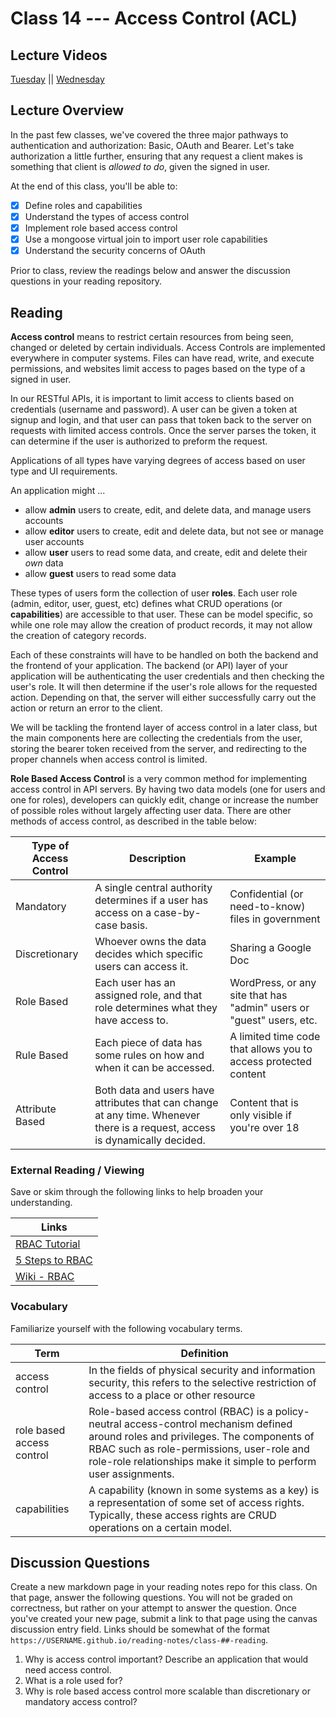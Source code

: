 # Class 14 --- Access Control (ACL)

## Lecture Videos

[Tuesday]() || [Wednesday]()

## Lecture Overview

In the past few classes, we've covered the three major pathways to authentication and authorization: Basic, OAuth and Bearer. Let's take authorization a little further, ensuring that any request a client makes is something that client is _allowed to do_, given the signed in user.

At the end of this class, you'll be able to:

-   [x] Define roles and capabilities
-   [x] Understand the types of access control
-   [x] Implement role based access control
-   [x] Use a mongoose virtual join to import user role capabilities
-   [x] Understand the security concerns of OAuth

Prior to class, review the readings below and answer the discussion questions in your reading repository.

## Reading

**Access control** means to restrict certain resources from being seen, changed or deleted by certain individuals. Access Controls are implemented everywhere in computer systems. Files can have read, write, and execute permissions, and websites limit access to pages based on the type of a signed in user.

In our RESTful APIs, it is important to limit access to clients based on credentials (username and password). A user can be given a token at signup and login, and that user can pass that token back to the server on requests with limited access controls. Once the server parses the token, it can determine if the user is authorized to preform the request.

Applications of all types have varying degrees of access based on user type and UI requirements.

An application might ...

-   allow **admin** users to create, edit, and delete data, and manage users accounts
-   allow **editor** users to create, edit and delete data, but not see or manage user accounts
-   allow **user** users to read some data, and create, edit and delete their _own_ data
-   allow **guest** users to read some data

These types of users form the collection of user **roles**. Each user role (admin, editor, user, guest, etc) defines what CRUD operations (or **capabilities**) are accessible to that user. These can be model specific, so while one role may allow the creation of product records, it may not allow the creation of category records.

Each of these constraints will have to be handled on both the backend and the frontend of your application. The backend (or API) layer of your application will be authenticating the user credentials and then checking the user's role. It will then determine if the user's role allows for the requested action. Depending on that, the server will either successfully carry out the action or return an error to the client.

We will be tackling the frontend layer of access control in a later class, but the main components here are collecting the credentials from the user, storing the bearer token received from the server, and redirecting to the proper channels when access control is limited.

**Role Based Access Control** is a very common method for implementing access control in API servers. By having two data models (one for users and one for roles), developers can quickly edit, change or increase the number of possible roles without largely affecting user data. There are other methods of access control, as described in the table below:

| Type of Access Control | Description                                                                                                                  | Example                                                              |
| ---------------------- | ---------------------------------------------------------------------------------------------------------------------------- | -------------------------------------------------------------------- |
| Mandatory              | A single central authority determines if a user has access on a case-by-case basis.                                          | Confidential (or need-to-know) files in government                   |
| Discretionary          | Whoever owns the data decides which specific users can access it.                                                            | Sharing a Google Doc                                                 |
| Role Based             | Each user has an assigned role, and that role determines what they have access to.                                           | WordPress, or any site that has "admin" users or "guest" users, etc. |
| Rule Based             | Each piece of data has some rules on how and when it can be accessed.                                                        | A limited time code that allows you to access protected content      |
| Attribute Based        | Both data and users have attributes that can change at any time. Whenever there is a request, access is dynamically decided. | Content that is only visible if you're over 18                       |

### External Reading / Viewing

Save or skim through the following links to help broaden your understanding.

| Links                                                                                                                  |
| ---------------------------------------------------------------------------------------------------------------------- |
| [RBAC Tutorial](https://www.youtube.com/watch?v=C4NP8Eon3cA)                                                           |
| [5 Steps to RBAC](https://www.csoonline.com/article/3060780/security/5-steps-to-simple-role-based-access-control.html) |
| [Wiki - RBAC](https://en.wikipedia.org/wiki/Role-based_access_control)                                                 |

### Vocabulary

Familiarize yourself with the following vocabulary terms.

| Term                      | Definition                                                                                                                                                                                                                                            |
| ------------------------- | ----------------------------------------------------------------------------------------------------------------------------------------------------------------------------------------------------------------------------------------------------- |
| access control            | In the fields of physical security and information security, this refers to the selective restriction of access to a place or other resource                                                                                                          |
| role based access control | Role-based access control (RBAC) is a policy-neutral access-control mechanism defined around roles and privileges. The components of RBAC such as role-permissions, user-role and role-role relationships make it simple to perform user assignments. |
| capabilities              | A capability (known in some systems as a key) is a representation of some set of access rights. Typically, these access rights are CRUD operations on a certain model.                                                                                |

## Discussion Questions

Create a new markdown page in your reading notes repo for this class. On that page, answer the following questions. You will not be graded on correctness, but rather on your attempt to answer the question. Once you've created your new page, submit a link to that page using the canvas discussion entry field. Links should be somewhat of the format `https://USERNAME.github.io/reading-notes/class-##-reading`.

1. Why is access control important? Describe an application that would need access control.
2. What is a role used for?
3. Why is role based access control more scalable than discretionary or mandatory access control?
